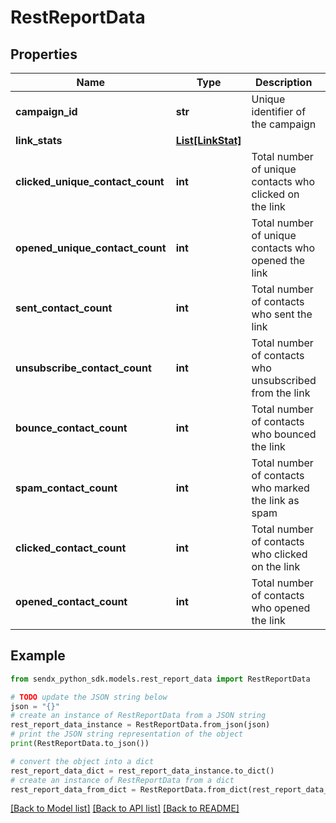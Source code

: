 # RestReportData


## Properties

Name | Type | Description | Notes
------------ | ------------- | ------------- | -------------
**campaign_id** | **str** | Unique identifier of the campaign | [optional] 
**link_stats** | [**List[LinkStat]**](LinkStat.md) |  | [optional] 
**clicked_unique_contact_count** | **int** | Total number of unique contacts who clicked on the link | [optional] 
**opened_unique_contact_count** | **int** | Total number of unique contacts who opened the link | [optional] 
**sent_contact_count** | **int** | Total number of contacts who sent the link | [optional] 
**unsubscribe_contact_count** | **int** | Total number of contacts who unsubscribed from the link | [optional] 
**bounce_contact_count** | **int** | Total number of contacts who bounced the link | [optional] 
**spam_contact_count** | **int** | Total number of contacts who marked the link as spam | [optional] 
**clicked_contact_count** | **int** | Total number of contacts who clicked on the link | [optional] 
**opened_contact_count** | **int** | Total number of contacts who opened the link | [optional] 

## Example

```python
from sendx_python_sdk.models.rest_report_data import RestReportData

# TODO update the JSON string below
json = "{}"
# create an instance of RestReportData from a JSON string
rest_report_data_instance = RestReportData.from_json(json)
# print the JSON string representation of the object
print(RestReportData.to_json())

# convert the object into a dict
rest_report_data_dict = rest_report_data_instance.to_dict()
# create an instance of RestReportData from a dict
rest_report_data_from_dict = RestReportData.from_dict(rest_report_data_dict)
```
[[Back to Model list]](../README.md#documentation-for-models) [[Back to API list]](../README.md#documentation-for-api-endpoints) [[Back to README]](../README.md)



